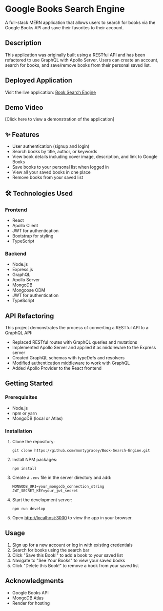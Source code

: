 # Google Books Search Engine

A full-stack MERN application that allows users to search for books via the Google Books API and save their favorites to their account.

##  Description

This application was originally built using a RESTful API and has been refactored to use GraphQL with Apollo Server. Users can create an account, search for books, and save/remove books from their personal saved list.

##  Deployed Application

Visit the live application: [Book Search Engine](https://book-search-engine-d373.onrender.com/)

##  Demo Video

[Click here to view a demonstration of the application]

## ✨ Features

- User authentication (signup and login)
- Search books by title, author, or keywords
- View book details including cover image, description, and link to Google Books
- Save books to your personal list when logged in
- View all your saved books in one place
- Remove books from your saved list

## 🛠️ Technologies Used

### Frontend
- React
- Apollo Client
- JWT for authentication
- Bootstrap for styling
- TypeScript

### Backend
- Node.js
- Express.js
- GraphQL
- Apollo Server
- MongoDB
- Mongoose ODM
- JWT for authentication
- TypeScript

##  API Refactoring

This project demonstrates the process of converting a RESTful API to a GraphQL API:

- Replaced RESTful routes with GraphQL queries and mutations
- Implemented Apollo Server and applied it as middleware to the Express server
- Created GraphQL schemas with typeDefs and resolvers
- Modified authentication middleware to work with GraphQL
- Added Apollo Provider to the React frontend

##  Getting Started

### Prerequisites
- Node.js
- npm or yarn
- MongoDB (local or Atlas)

### Installation

1. Clone the repository:
   ```
   git clone https://github.com/montygracey/Book-Search-Engine.git
   ```

2. Install NPM packages:
   ```
   npm install
   ```

3. Create a `.env` file in the server directory and add:
   ```
   MONGODB_URI=your_mongodb_connection_string
   JWT_SECRET_KEY=your_jwt_secret
   ```

4. Start the development server:
   ```
   npm run develop
   ```

5. Open [http://localhost:3000](http://localhost:3000) to view the app in your browser.

##  Usage

1. Sign up for a new account or log in with existing credentials
2. Search for books using the search bar
3. Click "Save this Book!" to add a book to your saved list
4. Navigate to "See Your Books" to view your saved books
5. Click "Delete this Book!" to remove a book from your saved list


##  Acknowledgments

- Google Books API
- MongoDB Atlas
- Render for hosting
